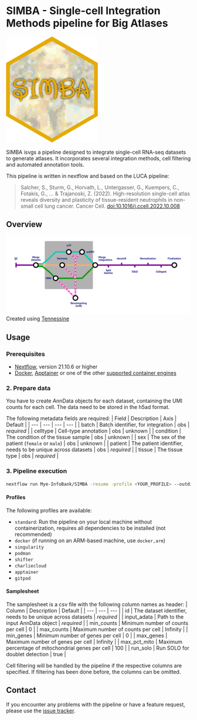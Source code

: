 # SIMBA - **S**ingle-cell **I**ntegration **M**ethods pipeline for **B**ig **A**tlases

<img src="./www/SIMBA_sticker.png" width="250">

SIMBA isvgs a pipeline designed to integrate single-cell RNA-seq datasets to generate atlases. It incorporates several integration methods, cell filtering and automated annotation tools.

This pipeline is written in nextflow and based on the LUCA pipeline:
  
> Salcher, S., Sturm, G., Horvath, L., Untergasser, G., Kuempers, C., Fotakis, G., ... & Trajanoski, Z. (2022). High-resolution single-cell atlas reveals diversity and plasticity of tissue-resident neutrophils in non-small cell lung cancer. Cancer Cell. [doi:10.1016/j.ccell.2022.10.008](https://doi.org/10.1016/j.ccell.2022.10.008)

## Overview

![Metro map](./www/metro.png)
Created using [Tennessine](https://tennessine.co.uk/metro/)

## Usage

### Prerequisites

* [Nextflow](https://www.nextflow.io/index.html#GetStarted), version 21.10.6 or higher
* [Docker](https://docs.docker.com/get-docker/), [Apptainer](https://apptainer.org/docs/admin/main/installation.html) or one of the other [supported container engines](https://www.nextflow.io/docs/latest/container.html)

### 2. Prepare data

You have to create AnnData objects for each dataset, containing the UMI counts for each cell. The data need to be stored in the h5ad format.

The following metadata fields are required:
| Field | Description | Axis | Default |
| --- | --- | --- | --- |
| batch | Batch identifier, for integration | obs | *required* |
| celltype | Cell-type annotation | obs | unknown |
| condition | The condition of the tissue sample | obs | unknown |
| sex | The sex of the patient (`female` or `male`) | obs | unknown |
| patient | The patient identifier, needs to be unique across datasets | obs | *required* |
| tissue | The tissue type | obs | *required* |

### 3. Pipeline execution

```bash
nextflow run Mye-InfoBank/SIMBA -resume -profile <YOUR_PROFILE> --outdir "results" --samplesheet "samplesheet.csv"
```

#### Profiles
The following profiles are available:
- `standard`: Run the pipeline on your local machine without containerization, requires all dependencies to be installed (not recommended)
- `docker` (if running on an ARM-based machine, use `docker,arm`)
- `singularity`
- `podman`
- `shifter`
- `charliecloud`
- `apptainer`
- `gitpod`

#### Samplesheet
The samplesheet is a csv file with the following column names as header:
| Column | Description | Default |
| --- | --- | --- |
| id | The dataset identifier, needs to be unique across datasets | *required* |
| input_adata | Path to the input AnnData object | *required* |
| min_counts | Minimum number of counts per cell | 0 |
| max_counts | Maximum number of counts per cell | Infinity |
| min_genes | Minimum number of genes per cell | 0 |
| max_genes | Maximum number of genes per cell | Infinity |
| max_pct_mito | Maximum percentage of mitochondrial genes per cell | 100 |
| run_solo | Run SOLO for doublet detection | true |

Cell filtering will be handled by the pipeline if the respective columns are specified. If filtering has been done before, the columns can be omitted.

## Contact

If you encounter any problems with the pipeline or have a feature request, please use the [issue tracker](https://github.com/Mye-InfoBank/atlas-pipeline/issues).
